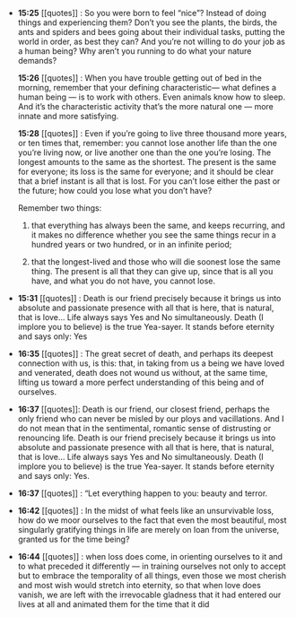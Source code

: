 - **15:25** [[quotes]] : So you were born to feel “nice”? Instead of doing things and experiencing them? Don’t you see the plants, the birds, the ants and spiders and bees going about their individual tasks, putting the world in order, as best they can? And you’re not willing to do your job as a human being? Why aren’t you running to do what your nature demands?
  
  **15:26** [[quotes]] : When you have trouble getting out of bed in the morning, remember that your defining characteristic— what defines a human being — is to work with others. Even animals know how to sleep. And it’s the characteristic activity that’s the more natural one — more innate and more satisfying.
  
   **15:28** [[quotes]] : Even if you’re going to live three thousand more years, or ten times that, remember: you cannot lose another life than the one you’re living now, or live another one than the one you’re losing. The longest amounts to the same as the shortest. The present is the same for everyone; its loss is the same for everyone; and it should be clear that a brief instant is all that is lost. For you can’t lose either the past or the future; how could you lose what you don’t have?
  
  Remember two things:
  
  1) that everything has always been the same, and keeps recurring, and it makes no difference whether you see the same things recur in a hundred years or two hundred, or in an infinite period;
  
  2) that the longest-lived and those who will die soonest lose the same thing. The present is all that they can give up, since that is all you have, and what you do not have, you cannot lose.
- **15:31** [[quotes]] : Death is our friend precisely because it brings us into absolute and passionate presence with all that is here, that is natural, that is love… Life always says Yes and No simultaneously. Death (I implore you to believe) is the true Yea-sayer. It stands before eternity and says only: Yes
- **16:35** [[quotes]] : The great secret of death, and perhaps its deepest connection with us, is this: that, in taking from us a being we have loved and venerated, death does not wound us without, at the same time, lifting us toward a more perfect understanding of this being and of ourselves.
- **16:37** [[quotes]]: Death is our friend, our closest friend, perhaps the only friend who can never be misled by our ploys and vacillations. And I do not mean that in the sentimental, romantic sense of distrusting or renouncing life. Death is our friend precisely because it brings us into absolute and passionate presence with all that is here, that is natural, that is love… Life always says Yes and No simultaneously. Death (I implore you to believe) is the true Yea-sayer. It stands before eternity and says only: Yes.
- **16:37** [[quotes]] : “Let everything happen to you: beauty and terror.
- **16:42** [[quotes]] : In the midst of what feels like an unsurvivable loss, how do we moor ourselves to the fact that even the most beautiful, most singularly gratifying things in life are merely on loan from the universe, granted us for the time being?
- **16:44** [[quotes]] : when loss does come, in orienting ourselves to it and to what preceded it differently — in training ourselves not only to accept but to embrace the temporality of all things, even those we most cherish and most wish would stretch into eternity, so that when love does vanish, we are left with the irrevocable gladness that it had entered our lives at all and animated them for the time that it did